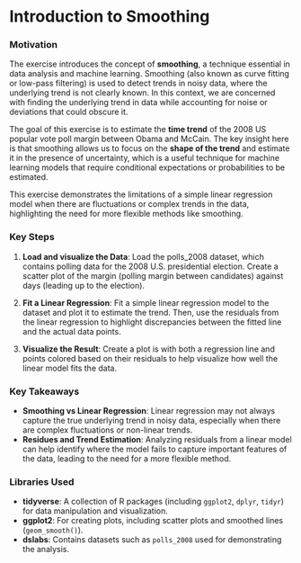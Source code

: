 # Introduction to Smoothing

### Motivation

The exercise introduces the concept of **smoothing**, a technique essential in data analysis and machine learning. Smoothing (also known as curve fitting or low-pass filtering) is used to detect trends in noisy data, where the underlying trend is not clearly known. In this context, we are concerned with finding the underlying trend in data while accounting for noise or deviations that could obscure it.

The goal of this exercise is to estimate the **time trend** of the 2008 US popular vote poll margin between Obama and McCain. The key insight here is that smoothing allows us to focus on the **shape of the trend** and estimate it in the presence of uncertainty, which is a useful technique for machine learning models that require conditional expectations or probabilities to be estimated.

This exercise demonstrates the limitations of a simple linear regression model when there are fluctuations or complex trends in the data, highlighting the need for more flexible methods like smoothing.

### Key Steps

1. **Load and visualize the Data**: Load the polls_2008 dataset, which contains polling data for the 2008 U.S. presidential election. Create a scatter plot of the margin (polling margin between candidates) against days (leading up to the election).
   
2. **Fit a Linear Regression**: Fit a simple linear regression model to the dataset and plot it to estimate the trend. Then, use the residuals from the linear regression to highlight discrepancies between the fitted line and the actual data points.

3. **Visualize the Result**: Create a plot is with both a regression line and points colored based on their residuals to help visualize how well the linear model fits the data.

### Key Takeaways

- **Smoothing vs Linear Regression**: Linear regression may not always capture the true underlying trend in noisy data, especially when there are complex fluctuations or non-linear trends.
- **Residues and Trend Estimation**: Analyzing residuals from a linear model can help identify where the model fails to capture important features of the data, leading to the need for a more flexible method.

### Libraries Used

- **tidyverse**: A collection of R packages (including `ggplot2`, `dplyr`, `tidyr`) for data manipulation and visualization.
- **ggplot2**: For creating plots, including scatter plots and smoothed lines (`geom_smooth()`).
- **dslabs**: Contains datasets such as `polls_2008` used for demonstrating the analysis.
